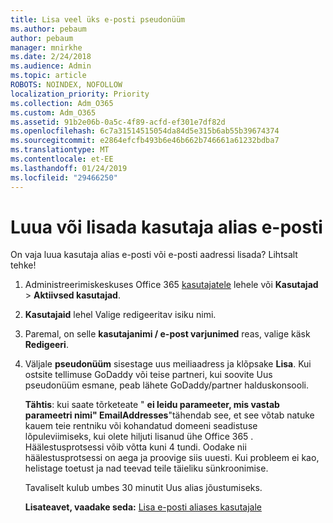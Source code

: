 ```yaml
---
title: Lisa veel üks e-posti pseudonüüm
ms.author: pebaum
author: pebaum
manager: mnirkhe
ms.date: 2/24/2018
ms.audience: Admin
ms.topic: article
ROBOTS: NOINDEX, NOFOLLOW
localization_priority: Priority
ms.collection: Adm_O365
ms.custom: Adm_O365
ms.assetid: 91b2e06b-0a5c-4f89-acfd-ef301e7df82d
ms.openlocfilehash: 6c7a31514515054da84d5e315b6ab55b39674374
ms.sourcegitcommit: e2864efcfb493b6e46b662b746661a61232bdba7
ms.translationtype: MT
ms.contentlocale: et-EE
ms.lasthandoff: 01/24/2019
ms.locfileid: "29466250"
---
```

# <a name="create-or-add-an-email-alias-for-a-user"></a>Luua või lisada kasutaja alias e-posti

On vaja luua kasutaja alias e-posti või e-posti aadressi lisada? Lihtsalt tehke!
  
1. Administreerimiskeskuses Office 365 [kasutajatele](https://go.microsoft.com/fwlink/p/?linkid=834822) lehele või **Kasutajad** \> **Aktiivsed kasutajad**.
    
2. **Kasutajaid** lehel Valige redigeeritav isiku nimi. 
    
3. Paremal, on selle **kasutajanimi / e-post varjunimed** reas, valige käsk **Redigeeri**.
    
4. Väljale **pseudonüüm** sisestage uus meiliaadress ja klõpsake **Lisa**. Kui ostsite tellimuse GoDaddy või teise partneri, kui soovite Uus pseudonüüm esmane, peab lähete GoDaddy/partner halduskonsooli. 
    
    **Tähtis**: kui saate tõrketeate " **ei leidu parameeter, mis vastab parameetri nimi" EmailAddresses**"tähendab see, et see võtab natuke kauem teie rentniku või kohandatud domeeni seadistuse lõpuleviimiseks, kui olete hiljuti lisanud ühe Office 365 . Häälestusprotsessi võib võtta kuni 4 tundi. Oodake nii häälestusprotsessi on aega ja proovige siis uuesti. Kui probleem ei kao, helistage toetust ja nad teevad teile täieliku sünkroonimise.
    
    Tavaliselt kulub umbes 30 minutit Uus alias jõustumiseks.
    
    **Lisateavet, vaadake seda:** [Lisa e-posti aliases kasutajale](https://support.office.com/article/https://support.office.com/en-US/article/Add-additional-email-aliases-to-a-user-0b0bd900-68b1-4bf5-808b-5d240a7739f4.aspx)
    

